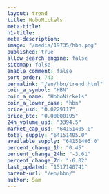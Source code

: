 ```yaml
---
layout: trend
title: HoboNickels
meta-title: 
h1-title: 
meta-description: 
image: "/media/19735/hbn.png"
published: true
allow_search_engine: false
sitemap: false
enable_comment: false
sort_order: 743
permalink: "/en/hbn/trend.html"
coin_a_symbol: "HBN"
coin_a_name: "HoboNickels"
coin_a_lower_case: "hbn"
price_usd: "0.0229117"
price_btc: "0.00000195"
24h_volume_usd: "3394.5"
market_cap_usd: "64151405.0"
total_supply: "64151405.0"
available_supply: "64151405.0"
percent_change_1h: "0.45"
percent_change_24h: "-3.61"
percent_change_7d: "-6.02"
last_updated: "1517140741"
parent-url: "/en/hbn/"
author: Sam
---
```


